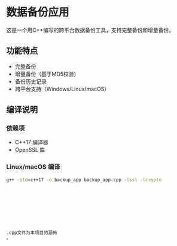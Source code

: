 # 数据备份应用

这是一个用C++编写的跨平台数据备份工具，支持完整备份和增量备份。

## 功能特点
- 完整备份
- 增量备份（基于MD5校验）
- 备份历史记录
- 跨平台支持（Windows/Linux/macOS）

## 编译说明

### 依赖项
- C++17 编译器
- OpenSSL 库

### Linux/macOS 编译
```bash
g++ -std=c++17 -o backup_app backup_app.cpp -lssl -lcrypto









.cpp文件为本项目的源码
。
